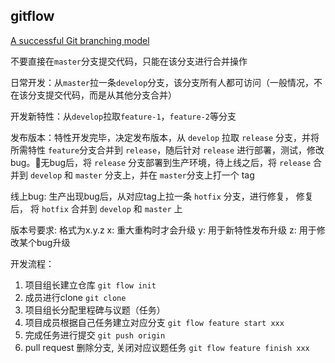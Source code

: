 ## gitflow

[A successful Git branching model](https://nvie.com/posts/a-successful-git-branching-model/)

不要直接在`master`分支提交代码，只能在该分支进行合并操作

日常开发：从`master`拉一条`develop`分支，该分支所有人都可访问（一般情况，不在该分支提交代码，而是从其他分支合并）

开发新特性：从`develop`拉取`feature-1`，`feature-2`等分支

发布版本：特性开发完毕，决定发布版本，从 `develop` 拉取 `release` 分支，并将所需特性 `feature`分支合并到 `release`，随后针对 `release` 进行部署，测试，修改bug。无bug后，将 `release` 分支部署到生产环境，待上线之后，将 `release` 合并到 `develop` 和 `master` 分支上，并在 `master`分支上打一个 tag

线上bug: 生产出现bug后，从对应tag上拉一条 `hotfix` 分支，进行修复， 修复后， 将 `hotfix` 合并到 `develop` 和 `master` 上


版本号要求:
格式为x.y.z
x: 重大重构时才会升级
y: 用于新特性发布升级
z: 用于修改某个bug升级


开发流程：
1. 项目组长建立仓库 `git flow init`
2. 成员进行clone `git clone`
3. 项目组长分配里程碑与议题（任务）
4. 项目成员根据自己任务建立对应分支 `git flow feature start xxx`
5. 完成任务进行提交 `git push origin`
6. pull request 删除分支, 关闭对应议题任务 `git flow feature finish xxx`


